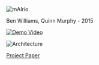 ![mAIrio](http://i.imgur.com/EB7P2hW.png)

Ben Williams, Quinn Murphy - 2015

[![Demo Video](https://img.youtube.com/vi/zMH7UoMoxjU/hqdefault.jpg)](https://www.youtube.com/watch?v=zMH7UoMoxjU)

![Architecture](http://i.imgur.com/V6S5afN.png)

[Project Paper](https://drive.google.com/file/d/0B1vA3X5puQ1aM3gxdW8tSldDeEVadzFqUWctYXZseGVULTQ4/view?usp=sharing)
